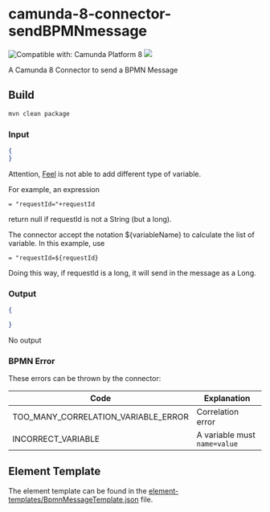 # camunda-8-connector-sendBPMNmessage


![Compatible with: Camunda Platform 8](https://img.shields.io/badge/Compatible%20with-Camunda%20Platform%208-0072Ce)
[![](https://img.shields.io/badge/Community%20Extension-An%20open%20source%20community%20maintained%20project-FF4700)](https://github.com/camunda-community-hub/community)

A Camunda 8 Connector to send a BPMN Message

## Build

```bash
mvn clean package
```


### Input

```json
{
}
```

Attention, [Feel](https://docs.camunda.io/docs/components/modeler/feel/what-is-feel/) is not able to add different type of variable.



For example, an expression 

```
= "requestId="+requestId
```

return null if requestId is not a String (but a long).

The connector accept the notation ${variableName} to calculate the list of variable.
In this example, use
```
= "requestId=${requestId}
```
Doing this way, if requestId is a long, it will send in the message as a Long.


### Output

```json
{

}
```
No output

### BPMN Error

These errors can be thrown by the connector:

| Code | Explanation |
|---|---|
| TOO_MANY_CORRELATION_VARIABLE_ERROR|Correlation error|
| INCORRECT_VARIABLE| A variable must `name=value`|


## Element Template

The element template can be found in the [element-templates/BpmnMessageTemplate.json](element-templates/template-connector.json) file.
